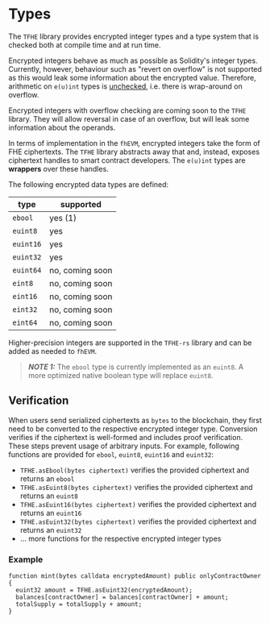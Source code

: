 # Types

The `TFHE` library provides encrypted integer types and a type system that is checked both at compile time and at run time.

Encrypted integers behave as much as possible as Solidity's integer types. Currently, however, behaviour such as "revert on overflow" is not supported as this would leak some information about the encrypted value. Therefore, arithmetic on `e(u)int` types is [unchecked](https://docs.soliditylang.org/en/latest/control-structures.html#checked-or-unchecked-arithmetic), i.e. there is wrap-around on overflow.

Encrypted integers with overflow checking are coming soon to the `TFHE` library. They will allow reversal in case of an overflow,
but will leak some information about the operands.

In terms of implementation in the `fhEVM`, encrypted integers take the form of FHE ciphertexts.
The `TFHE` library abstracts away that and, instead, exposes ciphertext handles to smart contract developers.
The `e(u)int` types are __wrappers__ over these handles.

The following encrypted data types are defined:

| type       | supported       |
| ---------- | --------------- |
| `ebool`    | yes (1)         |
| `euint8`   | yes             |
| `euint16`  | yes             |
| `euint32`  | yes             |
| `euint64`  | no, coming soon |
| `eint8`    | no, coming soon |
| `eint16`   | no, coming soon |
| `eint32`   | no, coming soon |
| `eint64`   | no, coming soon |

Higher-precision integers are supported in the `TFHE-rs` library and can be added as needed to `fhEVM`.

> **_NOTE 1:_** The `ebool` type is currently implemented as an `euint8`. A more optimized native boolean type will replace `euint8`.

## Verification

When users send serialized ciphertexts as `bytes` to the blockchain, they first need to be converted to the respective encrypted integer type. Conversion verifies if the ciphertext is well-formed and includes proof verification. These steps prevent usage of arbitrary inputs.
For example, following functions are provided for `ebool`, `euint8`, `euint16` and `euint32`:

- `TFHE.asEbool(bytes ciphertext)` verifies the provided ciphertext and returns an `ebool`
- `TFHE.asEuint8(bytes ciphertext)` verifies the provided ciphertext and returns an `euint8`
- `TFHE.asEuint16(bytes ciphertext)` verifies the provided ciphertext and returns an `euint16`
- `TFHE.asEuint32(bytes ciphertext)` verifies the provided ciphertext and returns an `euint32`
- ... more functions for the respective encrypted integer types

### Example

```solidity
function mint(bytes calldata encryptedAmount) public onlyContractOwner {
  euint32 amount = TFHE.asEuint32(encryptedAmount);
  balances[contractOwner] = balances[contractOwner] + amount;
  totalSupply = totalSupply + amount;
}
```
